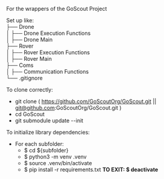 For the wrappers of the GoScout Project

Set up like:<br>
├── Drone<br>
│   ├── Drone Execution Functions<br>
│   ├── Drone Main<br>
├── Rover<br>
│   ├── Rover Execution Functions<br>
│   ├── Rover Main<br>
├── Coms<br>
│   ├── Communication Functions<br>
└── .gitignore

To clone correctly:
- git clone ( https://github.com/GoScoutOrg/GoScout.git || git@github.com:GoScoutOrg/GoScout.git )
- cd GoScout
- git submodule update --init

To initialize library dependencies:
- For each subfolder:
    - $ cd ${subfolder}
    - $ python3 -m venv .venv
    - $ source .venv/bin/activate
    - $ pip install -r requirements.txt
**TO EXIT: $ deactivate**
